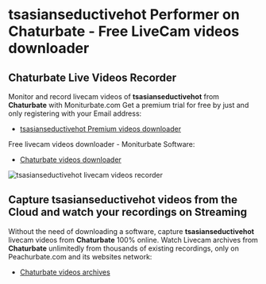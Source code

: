 # tsasianseductivehot Performer on Chaturbate - Free LiveCam videos downloader

## Chaturbate Live Videos Recorder

Monitor and record livecam videos of **tsasianseductivehot** from **Chaturbate** with Moniturbate.com
Get a premium trial for free by just and only registering with your Email address:
* [tsasianseductivehot Premium videos downloader](https://moniturbate.com/request-demo-licence-key.html)

Free livecam videos downloader - Moniturbate Software:
* [Chaturbate videos downloader](https://moniturbate.com/moniturbate-download-software.html)

![tsasianseductivehot livecam videos recorder](https://peachurnet.com/templates/moniturbate-software.png)


## Capture tsasianseductivehot videos from the Cloud and watch your recordings on Streaming

Without the need of downloading a software, capture **tsasianseductivehot** livecam videos from **Chaturbate** 100% online.
Watch Livecam archives from **Chaturbate** unlimitedly from thousands of existing recordings, only on Peachurbate.com and its websites network:
* [Chaturbate videos archives](https://peachurnet.com/)